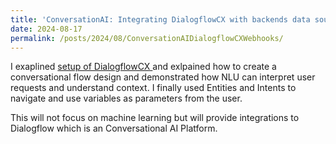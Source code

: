 ```yaml
---
title: 'ConversationAI: Integrating DialogflowCX with backends data sources using webhooks'
date: 2024-08-17
permalink: /posts/2024/08/ConversationAIDialogflowCXWebhooks/
---
```


I exaplined [setup of DialogflowCX ](https://nuneskris.github.io/teaching/DialogFlowCXCloudFunction) and exlpained how to create a conversational flow design and demonstrated how NLU can interpret user requests and understand context. I finally used Entities and Intents to navigate and use variables as parameters from the user.

This will not focus on machine learning but will provide integrations to Dialogflow which is an Conversational AI Platform.


